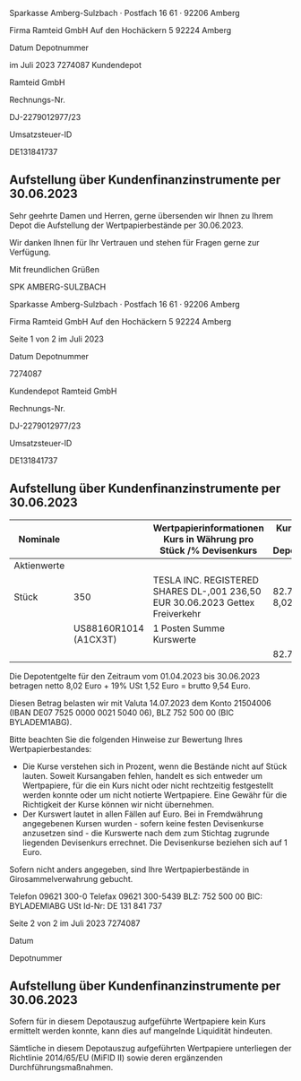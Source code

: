 <!-- image -->

Sparkasse Amberg-Sulzbach · Postfach 16 61 · 92206 Amberg

Firma Ramteid GmbH Auf den Hochäckern 5 92224 Amberg

Datum Depotnummer

im Juli 2023 7274087 Kundendepot

Ramteid GmbH

Rechnungs-Nr.

DJ-2279012977/23

Umsatzsteuer-ID

DE131841737

## Aufstellung über Kundenfinanzinstrumente per 30.06.2023

Sehr geehrte Damen und Herren, gerne übersenden wir Ihnen zu Ihrem Depot die Aufstellung der Wertpapierbestände per 30.06.2023.

Wir danken Ihnen für Ihr Vertrauen und stehen für Fragen gerne zur Verfügung.

Mit freundlichen Grüßen

SPK AMBERG-SULZBACH

<!-- image -->

Sparkasse Amberg-Sulzbach · Postfach 16 61 · 92206 Amberg

Firma Ramteid GmbH Auf den Hochäckern 5 92224 Amberg

Seite 1 von 2 im Juli 2023

Datum Depotnummer

7274087

Kundendepot Ramteid GmbH

Rechnungs-Nr.

DJ-2279012977/23

Umsatzsteuer-ID

DE131841737

## Aufstellung über Kundenfinanzinstrumente per 30.06.2023

| Nominale    |                       | Wertpapierinformationen Kurs in Währung pro Stück /% Devisenkurs              | Kurswert in EUR Depotentgelt   |
|-------------|-----------------------|-------------------------------------------------------------------------------|--------------------------------|
| Aktienwerte |                       |                                                                               |                                |
| Stück       | 350                   | TESLA INC. REGISTERED SHARES DL-,001 236,50 EUR 30.06.2023 Gettex Freiverkehr | 82.775,00 8,02                 |
|             | US88160R1014 (A1CX3T) | 1 Posten Summe Kurswerte                                                      |                                |
|             |                       |                                                                               | 82.775,00                      |

Die Depotentgelte für den Zeitraum vom 01.04.2023 bis 30.06.2023 betragen netto 8,02 Euro + 19% USt 1,52 Euro = brutto 9,54 Euro.

Diesen Betrag belasten wir mit Valuta 14.07.2023 dem Konto 21504006 (IBAN DE07 7525 0000 0021 5040 06), BLZ 752 500 00 (BIC BYLADEM1ABG).

Bitte beachten Sie die folgenden Hinweise zur Bewertung Ihres Wertpapierbestandes:

- Die Kurse verstehen sich in Prozent, wenn die Bestände nicht auf Stück lauten. Soweit Kursangaben fehlen, handelt es sich entweder um Wertpapiere, für die ein Kurs nicht oder nicht rechtzeitig festgestellt werden konnte oder um nicht notierte Wertpapiere. Eine Gewähr für die Richtigkeit der Kurse können wir nicht übernehmen.
- Der Kurswert lautet in allen Fällen auf Euro. Bei in Fremdwährung angegebenen Kursen wurden - sofern keine festen Devisenkurse anzusetzen sind - die Kurswerte nach dem zum Stichtag zugrunde liegenden Devisenkurs errechnet. Die Devisenkurse beziehen sich auf 1 Euro.

Sofern nicht anders angegeben, sind Ihre Wertpapierbestände in Girosammelverwahrung gebucht.

Telefon 09621 300-0 Telefax 09621 300-5439 BLZ: 752 500 00 BIC: BYLADEMIABG USt Id-Nr: DE 131 841 737

<!-- image -->

Seite 2 von 2 im Juli 2023 7274087

Datum

Depotnummer

## Aufstellung über Kundenfinanzinstrumente per 30.06.2023

Sofern für in diesem Depotauszug aufgeführte Wertpapiere kein Kurs ermittelt werden konnte, kann dies auf mangelnde Liquidität hindeuten.

Sämtliche in diesem Depotauszug aufgeführten Wertpapiere unterliegen der Richtlinie 2014/65/EU (MiFID II) sowie deren ergänzenden Durchführungsmaßnahmen.